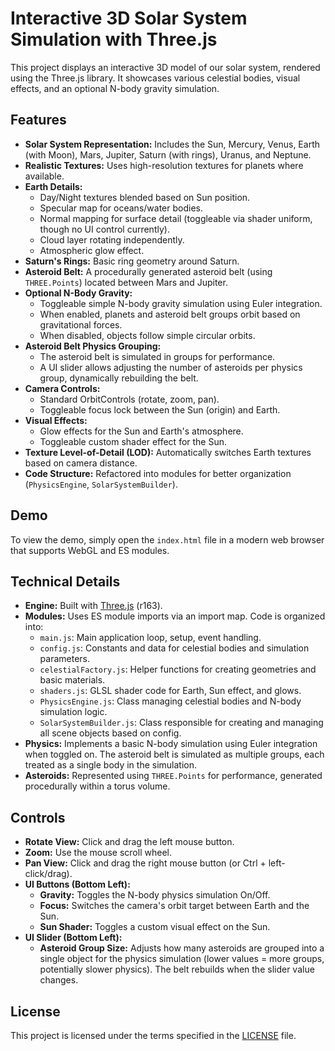 # Interactive 3D Solar System Simulation with Three.js

This project displays an interactive 3D model of our solar system, rendered using the Three.js library. It showcases various celestial bodies, visual effects, and an optional N-body gravity simulation.

## Features

*   **Solar System Representation:** Includes the Sun, Mercury, Venus, Earth (with Moon), Mars, Jupiter, Saturn (with rings), Uranus, and Neptune.
*   **Realistic Textures:** Uses high-resolution textures for planets where available.
*   **Earth Details:**
    *   Day/Night textures blended based on Sun position.
    *   Specular map for oceans/water bodies.
    *   Normal mapping for surface detail (toggleable via shader uniform, though no UI control currently).
    *   Cloud layer rotating independently.
    *   Atmospheric glow effect.
*   **Saturn's Rings:** Basic ring geometry around Saturn.
*   **Asteroid Belt:** A procedurally generated asteroid belt (using `THREE.Points`) located between Mars and Jupiter.
*   **Optional N-Body Gravity:**
    *   Toggleable simple N-body gravity simulation using Euler integration.
    *   When enabled, planets and asteroid belt groups orbit based on gravitational forces.
    *   When disabled, objects follow simple circular orbits.
*   **Asteroid Belt Physics Grouping:**
    *   The asteroid belt is simulated in groups for performance.
    *   A UI slider allows adjusting the number of asteroids per physics group, dynamically rebuilding the belt.
*   **Camera Controls:**
    *   Standard OrbitControls (rotate, zoom, pan).
    *   Toggleable focus lock between the Sun (origin) and Earth.
*   **Visual Effects:**
    *   Glow effects for the Sun and Earth's atmosphere.
    *   Toggleable custom shader effect for the Sun.
*   **Texture Level-of-Detail (LOD):** Automatically switches Earth textures based on camera distance.
*   **Code Structure:** Refactored into modules for better organization (`PhysicsEngine`, `SolarSystemBuilder`).

## Demo

To view the demo, simply open the `index.html` file in a modern web browser that supports WebGL and ES modules.

## Technical Details

*   **Engine:** Built with [Three.js](https://threejs.org/) (r163).
*   **Modules:** Uses ES module imports via an import map. Code is organized into:
    *   `main.js`: Main application loop, setup, event handling.
    *   `config.js`: Constants and data for celestial bodies and simulation parameters.
    *   `celestialFactory.js`: Helper functions for creating geometries and basic materials.
    *   `shaders.js`: GLSL shader code for Earth, Sun effect, and glows.
    *   `PhysicsEngine.js`: Class managing celestial bodies and N-body simulation logic.
    *   `SolarSystemBuilder.js`: Class responsible for creating and managing all scene objects based on config.
*   **Physics:** Implements a basic N-body simulation using Euler integration when toggled on. The asteroid belt is simulated as multiple groups, each treated as a single body in the simulation.
*   **Asteroids:** Represented using `THREE.Points` for performance, generated procedurally within a torus volume.

## Controls

*   **Rotate View:** Click and drag the left mouse button.
*   **Zoom:** Use the mouse scroll wheel.
*   **Pan View:** Click and drag the right mouse button (or Ctrl + left-click/drag).
*   **UI Buttons (Bottom Left):**
    *   **Gravity:** Toggles the N-body physics simulation On/Off.
    *   **Focus:** Switches the camera's orbit target between Earth and the Sun.
    *   **Sun Shader:** Toggles a custom visual effect on the Sun.
*   **UI Slider (Bottom Left):**
    *   **Asteroid Group Size:** Adjusts how many asteroids are grouped into a single object for the physics simulation (lower values = more groups, potentially slower physics). The belt rebuilds when the slider value changes.

## License

This project is licensed under the terms specified in the [LICENSE](LICENSE) file.
